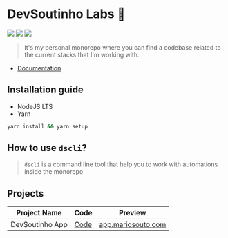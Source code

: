 #  DevSoutinho Labs 🔬
![](https://img.shields.io/badge/Clojure-5981d8?style=flat&logo=clojure&logoColor=64b132) ![](https://img.shields.io/badge/JavaScript-F7DF1E?style=flat&logo=javascript&logoColor=000000) ![](https://img.shields.io/badge/Dart-29aee9?style=flat&logo=dart&logoColor=000000)
>  It's my personal monorepo where you can find a codebase related to the current stacks that I'm working with.

- [Documentation](https://www.notion.so/omariosouto/DevSoutinho-Labs-c426fd348ab24651afb11a7e911f6a0f)


## Installation guide

- NodeJS LTS
- Yarn 

```sh
yarn install && yarn setup
```

## How to use `dscli`?
> `dscli` is a command line tool that help you to work with automations inside the monorepo


## Projects

| Project Name | Code | Preview |
| --- | --- | --- |
| DevSoutinho App | [Code](https://github.com/devsoutinho/labs/tree/main/_apps/app_devsoutinho_labs) | [app.mariosouto.com](https://app.mariosouto.com) |
